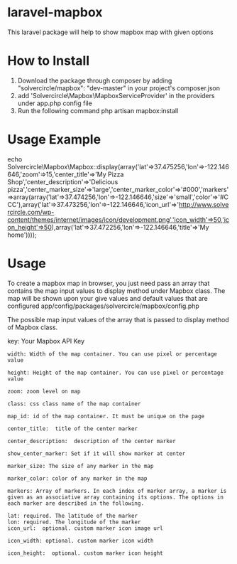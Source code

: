 laravel-mapbox
==============

This laravel package will help to show mapbox map with given options

How to Install
===================
1. Download the package through composer by adding "solvercircle/mapbox": "dev-master" in your project's composer.json
1. add 'Solvercircle\Mapbox\MapboxServiceProvider' in the providers under app.php config file
3. Run the following command
php artisan mapbox:install

Usage Example
======================
echo Solvercircle\Mapbox\Mapbox::display(array('lat'=>37.475256,'lon'=>-122.146646,'zoom'=>15,'center_title'=>'My Pizza Shop','center_description'=>'Delicious pizza','center_marker_size'=>'large','center_marker_color'=>'#000','markers'=>array(array('lat'=>37.474256,'lon'=>-122.146646,'size'=>'small','color'=>'#CCC'),array('lat'=>37.473256,'lon'=>-122.146646,'icon_url'=>'http://www.solvercircle.com/wp-content/themes/internet/images/icon/development.png','icon_width'=>50,'icon_height'=>50),array('lat'=>37.472256,'lon'=>-122.146646,'title'=>'My home'))));

Usage
===========
To create a mapbox map in browser, you just need pass an array that contains the map input values to display method under Mapbox class.
The map will be shown upon your give values and default values that are configured app/config/packages/solvercircle/mapbox/config.php

The possible map input values of the array that is passed to display method of Mapbox class.

key: Your Mapbox API Key

	
    width: Width of the map container. You can use pixel or percentage value
    
    height: Height of the map container. You can use pixel or percentage value
  
    zoom: zoom level on map
    
    class: css class name of the map container
    
    map_id: id of the map container. It must be unique on the page
	
    center_title:  title of the center marker    
	
	center_description:  description of the center marker
	
	show_center_marker: Set if it will show marker at center
	
	marker_size: The size of any marker in the map
	
	marker_color: color of any marker in the map
	
	markers: Array of markers. In each index of marker array, a marker is given as an associative array containing its options. The options in each marker are described in the following.
	
	lat: required. The latitude of the marker
	lon: required. The longitude of the marker
	icon_url:  optional. custom marker icon image url
	
	icon_width: optional. custom marker icon width
	
	icon_height:  optional. custom marker icon height
